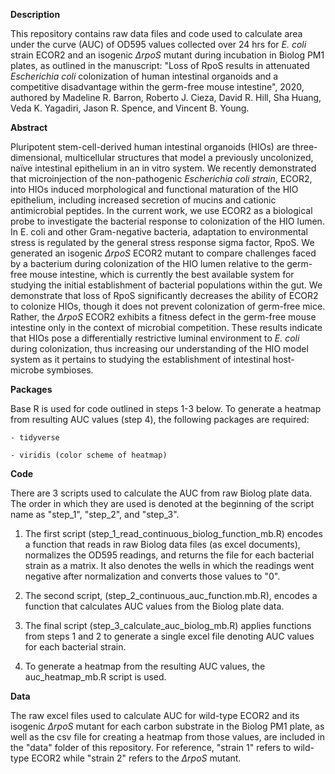**Description**

This repository contains raw data files and code used to calculate area under the curve (AUC) of OD595 values collected over 24 hrs for *E. coli* strain ECOR2 and an isogenic *∆rpoS* mutant during incubation in Biolog PM1 plates, as outlined in the manuscript: "Loss of RpoS results in attenuated *Escherichia coli* colonization of human intestinal organoids and a competitive disadvantage within the germ-free mouse intestine", 2020, authored by Madeline R. Barron, Roberto J. Cieza, David R. Hill, Sha Huang, Veda K. Yagadiri, Jason R. Spence, and Vincent B. Young. 


**Abstract**

Pluripotent stem-cell-derived human intestinal organoids (HIOs) are three-dimensional, multicellular structures that model a previously uncolonized, naïve intestinal epithelium in an in vitro system. We recently demonstrated that microinjection of the non-pathogenic *Escherichia coli strain*, ECOR2, into HIOs induced morphological and functional maturation of the HIO epithelium, including increased secretion of mucins and cationic antimicrobial peptides. In the current work, we use ECOR2 as a biological probe to investigate the bacterial response to colonization of the HIO lumen. In E. coli and other Gram-negative bacteria, adaptation to environmental stress is regulated by the general stress response sigma factor, RpoS. We generated an isogenic *∆rpoS* ECOR2 mutant to compare challenges faced by a bacterium during colonization of the HIO lumen relative to the germ-free mouse intestine, which is currently the best available system for studying the initial establishment of bacterial populations within the gut. We demonstrate that loss of RpoS significantly decreases the ability of ECOR2 to colonize HIOs, though it does not prevent colonization of germ-free mice. Rather, the *∆rpoS* ECOR2 exhibits a fitness defect in the germ-free mouse intestine only in the context of microbial competition. These results indicate that HIOs pose a differentially restrictive luminal environment to *E. coli* during colonization, thus increasing our understanding of the HIO model system as it pertains to studying the establishment of intestinal host-microbe symbioses.   
 
 **Packages**

Base R is used for code outlined in steps 1-3 below. To generate a heatmap from resulting AUC values (step 4), the following packages are required:

    - tidyverse

    - viridis (color scheme of heatmap)
 
**Code**

There are 3 scripts used to calculate the AUC from raw Biolog plate data. The order in which they are used is denoted at the beginning of the script name as "step_1", "step_2", and "step_3". 

1. The first script (step_1_read_continuous_biolog_function_mb.R) encodes a function that reads in raw Biolog data files (as excel documents), normalizes the OD595 readings, and returns the file for each bacterial strain as a matrix. It also denotes the wells in which the readings went negative after normalization and converts those values to "0".

2. The second script, (step_2_continuous_auc_function.mb.R), encodes a function that calculates AUC values from the Biolog plate data.

3. The final script (step_3_calculate_auc_biolog_mb.R) applies functions from steps 1 and 2 to generate a single excel file denoting AUC values for each bacterial strain.

4. To generate a heatmap from the resulting AUC values, the auc_heatmap_mb.R script is used. 

**Data**

The raw excel files used to calculate AUC for wild-type ECOR2 and its isogenic *∆rpoS* mutant for each carbon substrate in the Biolog PM1 plate, as well as the csv file for creating a heatmap from those values, are included in the "data" folder of this repository. For reference, "strain 1" refers to wild-type ECOR2 while "strain 2" refers to the *∆rpoS* mutant.
